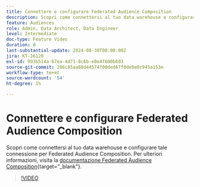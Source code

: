 ```yaml
---
title: Connettere e configurare Federated Audience Composition
description: Scopri come connettersi al tuo data warehouse e configurare tale connessione per Federated Audience Composition.
feature: Audiences
role: Admin, Data Architect, Data Engineer
level: Intermediate
doc-type: Feature Video
duration: 0
last-substantial-update: 2024-08-30T00:00:00Z
jira: KT-16120
exl-id: 993b514a-67ea-4d71-8c6b-e0e4f600b603
source-git-commit: 286c85aa88d44574f00ded67f0de8e0c945a153e
workflow-type: tm+mt
source-wordcount: '54'
ht-degree: 1%

---
```


# Connettere e configurare Federated Audience Composition

Scopri come connettersi al tuo data warehouse e configurare tale connessione per Federated Audience Composition. Per ulteriori informazioni, visita la [documentazione Federated Audience Composition](https://experienceleague.adobe.com/it/docs/federated-audience-composition/using/home){target="_blank"}.

>[!VIDEO](https://video.tv.adobe.com/v/3433246/?learn=on&enablevpops)
